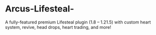 # Arcus-Lifesteal-
A fully-featured premium Lifesteal plugin (1.8 – 1.21.5) with custom heart system, revive, head drops, heart trading, and more!
